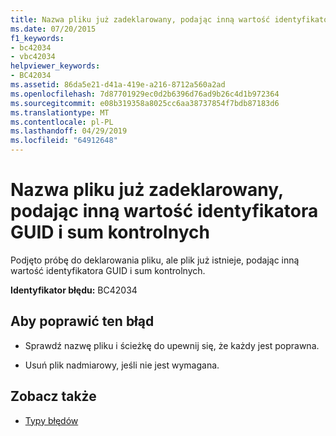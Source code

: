 ```yaml
---
title: Nazwa pliku już zadeklarowany, podając inną wartość identyfikatora GUID i sum kontrolnych
ms.date: 07/20/2015
f1_keywords:
- bc42034
- vbc42034
helpviewer_keywords:
- BC42034
ms.assetid: 86da5e21-d41a-419e-a216-8712a560a2ad
ms.openlocfilehash: 7d87701929ec0d2b6396d76ad9b26c4d1b972364
ms.sourcegitcommit: e08b319358a8025cc6aa38737854f7bdb87183d6
ms.translationtype: MT
ms.contentlocale: pl-PL
ms.lasthandoff: 04/29/2019
ms.locfileid: "64912648"
---
```

# <a name="file-name-already-declared-with-a-different-guid-and-checksum-value"></a>Nazwa pliku już zadeklarowany, podając inną wartość identyfikatora GUID i sum kontrolnych
Podjęto próbę do deklarowania pliku, ale plik już istnieje, podając inną wartość identyfikatora GUID i sum kontrolnych.  
  
 **Identyfikator błędu:** BC42034  
  
## <a name="to-correct-this-error"></a>Aby poprawić ten błąd  
  
- Sprawdź nazwę pliku i ścieżkę do upewnij się, że każdy jest poprawna.  
  
- Usuń plik nadmiarowy, jeśli nie jest wymagana.  
  
## <a name="see-also"></a>Zobacz także

- [Typy błędów](../../visual-basic/programming-guide/language-features/error-types.md)

